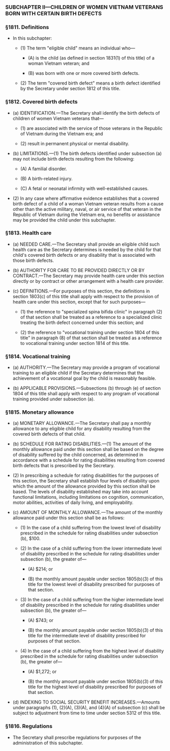 ### SUBCHAPTER II—CHILDREN OF WOMEN VIETNAM VETERANS BORN WITH CERTAIN BIRTH DEFECTS

### §1811. Definitions
* In this subchapter:

  * (1) The term "eligible child" means an individual who—

    * (A) is the child (as defined in section 1831(1) of this title) of a woman Vietnam veteran; and

    * (B) was born with one or more covered birth defects.


  * (2) The term "covered birth defect" means a birth defect identified by the Secretary under section 1812 of this title.

### §1812. Covered birth defects
* (a) IDENTIFICATION.—The Secretary shall identify the birth defects of children of women Vietnam veterans that—

  * (1) are associated with the service of those veterans in the Republic of Vietnam during the Vietnam era; and

  * (2) result in permanent physical or mental disability.


* (b) LIMITATIONS.—(1) The birth defects identified under subsection (a) may not include birth defects resulting from the following:

  * (A) A familial disorder.

  * (B) A birth-related injury.

  * (C) A fetal or neonatal infirmity with well-established causes.


* (2) In any case where affirmative evidence establishes that a covered birth defect of a child of a woman Vietnam veteran results from a cause other than the active military, naval, or air service of that veteran in the Republic of Vietnam during the Vietnam era, no benefits or assistance may be provided the child under this subchapter.

### §1813. Health care
* (a) NEEDED CARE.—The Secretary shall provide an eligible child such health care as the Secretary determines is needed by the child for that child's covered birth defects or any disability that is associated with those birth defects.

* (b) AUTHORITY FOR CARE TO BE PROVIDED DIRECTLY OR BY CONTRACT.—The Secretary may provide health care under this section directly or by contract or other arrangement with a health care provider.

* (c) DEFINITIONS.—For purposes of this section, the definitions in section 1803(c) of this title shall apply with respect to the provision of health care under this section, except that for such purposes—

  * (1) the reference to "specialized spina bifida clinic" in paragraph (2) of that section shall be treated as a reference to a specialized clinic treating the birth defect concerned under this section; and

  * (2) the reference to "vocational training under section 1804 of this title" in paragraph (8) of that section shall be treated as a reference to vocational training under section 1814 of this title.

### §1814. Vocational training
* (a) AUTHORITY.—The Secretary may provide a program of vocational training to an eligible child if the Secretary determines that the achievement of a vocational goal by the child is reasonably feasible.

* (b) APPLICABLE PROVISIONS.—Subsections (b) through (e) of section 1804 of this title shall apply with respect to any program of vocational training provided under subsection (a).

### §1815. Monetary allowance
* (a) MONETARY ALLOWANCE.—The Secretary shall pay a monthly allowance to any eligible child for any disability resulting from the covered birth defects of that child.

* (b) SCHEDULE FOR RATING DISABILITIES.—(1) The amount of the monthly allowance paid under this section shall be based on the degree of disability suffered by the child concerned, as determined in accordance with a schedule for rating disabilities resulting from covered birth defects that is prescribed by the Secretary.

* (2) In prescribing a schedule for rating disabilities for the purposes of this section, the Secretary shall establish four levels of disability upon which the amount of the allowance provided by this section shall be based. The levels of disability established may take into account functional limitations, including limitations on cognition, communication, motor abilities, activities of daily living, and employability.

* (c) AMOUNT OF MONTHLY ALLOWANCE.—The amount of the monthly allowance paid under this section shall be as follows:

  * (1) In the case of a child suffering from the lowest level of disability prescribed in the schedule for rating disabilities under subsection (b), $100.

  * (2) In the case of a child suffering from the lower intermediate level of disability prescribed in the schedule for rating disabilities under subsection (b), the greater of—

    * (A) $214; or

    * (B) the monthly amount payable under section 1805(b)(3) of this title for the lowest level of disability prescribed for purposes of that section.


  * (3) In the case of a child suffering from the higher intermediate level of disability prescribed in the schedule for rating disabilities under subsection (b), the greater of—

    * (A) $743; or

    * (B) the monthly amount payable under section 1805(b)(3) of this title for the intermediate level of disability prescribed for purposes of that section.


  * (4) In the case of a child suffering from the highest level of disability prescribed in the schedule for rating disabilities under subsection (b), the greater of—

    * (A) $1,272; or

    * (B) the monthly amount payable under section 1805(b)(3) of this title for the highest level of disability prescribed for purposes of that section.


* (d) INDEXING TO SOCIAL SECURITY BENEFIT INCREASES.—Amounts under paragraphs (1), (2)(A), (3)(A), and (4)(A) of subsection (c) shall be subject to adjustment from time to time under section 5312 of this title.

### §1816. Regulations
* The Secretary shall prescribe regulations for purposes of the administration of this subchapter.